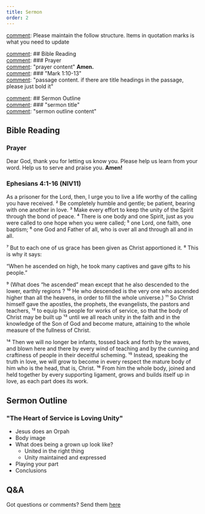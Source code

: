 ```yaml
---
title: Sermon 
order: 2
---
```


[comment]: Please maintain the follow structure. Items in quotation marks is what you need to update

[comment]: ## Bible Reading  
[comment]: ### Prayer  
[comment]: "prayer content"  **Amen.**  
[comment]:  ### "Mark 1:10-13"  
[comment]: "passage content. if there are title headings in the passage, please just bold it"  

[comment]: ## Sermon Outline  
[comment]: ### "sermon title"  
[comment]: "sermon outline content"  

[comment]: ------------------------------------------------------------------------------------
## Bible Reading
### Prayer
Dear God, thank you for letting us know you. Please help us learn from your word. Help us to serve and praise you. **Amen!**

### Ephesians 4:1-16 (NIV11)
As a prisoner for the Lord, then, I urge you to live a life worthy of the calling you have received. ² Be completely humble and gentle; be patient, bearing with one another in love. ³ Make every effort to keep the unity of the Spirit through the bond of peace. ⁴ There is one body and one Spirit, just as you were called to one hope when you were called; ⁵ one Lord, one faith, one baptism; ⁶ one God and Father of all, who is over all and through all and in all.

⁷ But to each one of us grace has been given as Christ apportioned it. ⁸ This is why it says:

“When he ascended on high,
he took many captives
and gave gifts to his people.” 

⁹ (What does “he ascended” mean except that he also descended to the lower, earthly regions ? ¹⁰ He who descended is the very one who ascended higher than all the heavens, in order to fill the whole universe.) ¹¹ So Christ himself gave the apostles, the prophets, the evangelists, the pastors and teachers, ¹² to equip his people for works of service, so that the body of Christ may be built up ¹³ until we all reach unity in the faith and in the knowledge of the Son of God and become mature, attaining to the whole measure of the fullness of Christ.

¹⁴ Then we will no longer be infants, tossed back and forth by the waves, and blown here and there by every wind of teaching and by the cunning and craftiness of people in their deceitful scheming. ¹⁵ Instead, speaking the truth in love, we will grow to become in every respect the mature body of him who is the head, that is, Christ. ¹⁶ From him the whole body, joined and held together by every supporting ligament, grows and builds itself up in love, as each part does its work.


## Sermon Outline
### "The Heart of Service is Loving Unity"
- Jesus does an Orpah 
- Body image
- What does being a grown up look like? 
  - United in the right thing 
  - Unity maintained and expressed 
- Playing your part 
- Conclusions 

  


## Q&A
Got questions or comments? Send them [here](https://tinyurl.com/SGHACQuestionsAnswers)
